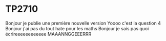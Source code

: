 # TP2710
Bonjour je publie une première nouvelle version
Yoooo c'est la question 4
Bonjour j'ai pas du tout hate pour les maths
Bonjour je sais pas quoi écrireeeeeeeeeeee
MAAANNGGEEERRR
